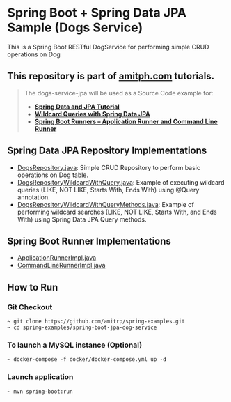 # Spring Boot + Spring Data JPA Sample (Dogs Service)
This is a Spring Boot RESTful DogService for performing simple CRUD operations on Dog

## This repository is part of [amitph.com](https://www.amitph.com) tutorials.
> The dogs-service-jpa will be used as a Source Code example for:
> - **[Spring Data and JPA Tutorial](https://www.amitph.com/spring-data-and-jpa-tutorial/)**
> - **[Wildcard Queries with Spring Data JPA](https://www.amitph.com/spring-data-and-jpa-tutorial/)**
> - **[Spring Boot Runners – Application Runner and Command Line Runner](https://www.amitph.com/spring-boot-runners/)**

## Spring Data JPA Repository Implementations
- [DogsRepository.java](src/main/java/com/amitph/spring/dogs/repo/DogsRepository.java): Simple CRUD Repository to perform basic operations on Dog table.
- [DogsRepositoryWildcardWithQuery.java](src/main/java/com/amitph/spring/dogs/repo/DogsRepositoryWildcardWithQuery.java): Example of executing wildcard queries (LIKE, NOT LIKE, Starts With, Ends With) using @Query annotation.
- [DogsRepositoryWildcardWithQueryMethods.java](src/main/java/com/amitph/spring/dogs/repo/DogsRepositoryWildcardWithQueryMethods.java): Example of performing wildcard searches  (LIKE, NOT LIKE, Starts With, and Ends With) using Spring Data JPA Query methods.

## Spring Boot Runner Implementations
- [ApplicationRunnerImpl.java](src/main/java/com/amitph/spring/dogs/ApplicationRunnerImpl.java)
- [CommandLineRunnerImpl.java](src/main/java/com/amitph/spring/dogs/CommandLineRunnerImpl.java)

## How to Run

### Git Checkout
```
~ git clone https://github.com/amitrp/spring-examples.git
~ cd spring-examples/spring-boot-jpa-dog-service
```

### To launch a MySQL instance (Optional)
```
~ docker-compose -f docker/docker-compose.yml up -d
```

### Launch application
```
~ mvn spring-boot:run
```  
